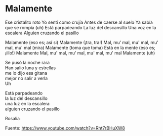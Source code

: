 # Malamente
Ese cristalito roto
Yo sentí como crujía
Antes de caerse al suelo
Ya sabía que se rompía (uh)
Está parpadeando
La luz del descansillo
Una voz en la escalera
Alguien cruzando el pasillo

Malamente (eso es; así si)
Malamente (¡tra, tra!)
Mal, mu' mal, mu' mal, mu' mal, mu' mal (mira)
Malamente (toma que toma)
Está en la mente (eso es; ¡illo!)
Malamente
Mal, mu' mal, mu' mal, mu' mal, mu' mal
Malamente (uh)

Se pusó la noche rara  
Han salio luna y estrellas  
me lo dijo esa gitana  
mejor no salir a verla  
Uh  

Está parpadeando  
la luz del descansillo  
una luz en la escalera  
alguien cruzando el pasillo  






Rosalia

Fuente: https://www.youtube.com/watch?v=Rht7rBHuXW8